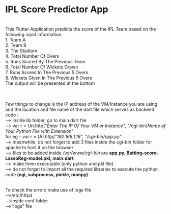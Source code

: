 # IPL Score Predictor App

<br>
This Flutter Application predicts the score of the IPL Team based on the following input information:<br>
1. Team A <br>
2. Team B <br>
3. The Stadium <br>
4. Total Number Of Overs <br>
5. Runs Scored By The Previous Team <br>
6. Total Number Of Wickets Drawn <br> 
7. Runs Scored In The Previous 5 Overs <br>
8. Wickets Given In The Previous 5 Overs <br>
 The output will be presented at the bottom
 <br><br>
 <br>
 
 Few things to change is the IP address of the VM/Instance you are using and the location and file name of the dart file which serves as backend code : <br>
 --> inside lib folder, go to main.dart file <br>
 --> var r = Uri.http("*Enter The IP Of Your VM or Instance*", "/cgi-bin/*Name of Your Python File with Extension*" <br>for eg - 
 *var r = Uri.http("192.168.1.18", "/cgi-bin/app.py"* <br>
 --> meanwhile, do not forget to add 3 files inside the cgi-bin folder for apache to host it on the browser <br>
 --> files to be added inside */var/www/cgi-bin* are **app.py, Batting-score-LassoReg-model.pkl, main.dart**  <br>
 --> make them executable (only python and pkl file)  <br>
 --> do not forget to import all the required libraries to execute the python code **(cgi, subprocess, pickle, numpy)**
 <br><br>
 
 To check the errors make use of logs file<br>
 -->/etc/httpd <br>
 -->inside conf folder  <br>
 -->"logs" file
